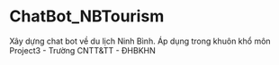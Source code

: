 # ChatBot_NBTourism
Xây dựng chat bot về du lịch Ninh Bình. Áp dụng trong khuôn khổ môn Project3 - Trường CNTT&amp;TT - ĐHBKHN
